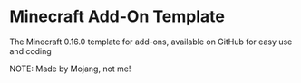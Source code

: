 # Minecraft Add-On Template
The Minecraft 0.16.0 template for add-ons, available on GitHub for easy use and coding

NOTE: Made by Mojang, not me!
